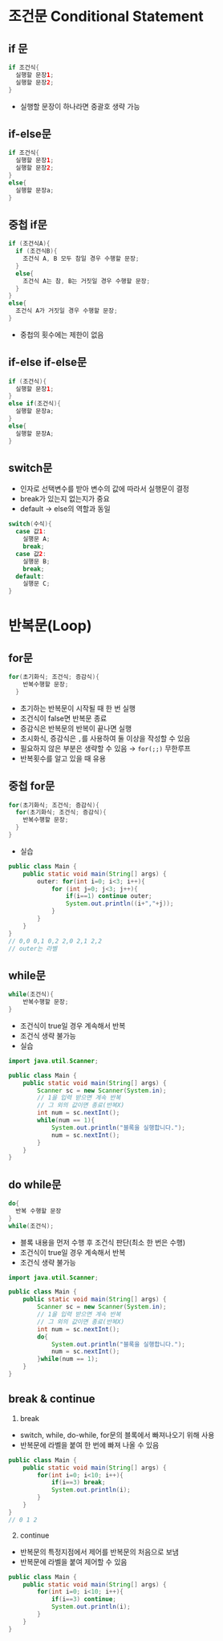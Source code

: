 # 조건문 Conditional Statement
## if 문
```java
if 조건식{
  실행할 문장1;
  실행할 문장2;
}
```
- 실행할 문장이 하나라면 중괄호 생략 가능
## if-else문
```java
if 조건식{
  실행할 문장1;
  실행할 문장2;
}
else{
  실행할 문장a;
}
```
## 중첩 if문
```java
if (조건식A){
  if (조건식B){
    조건식 A, B 모두 참일 경우 수행할 문장;
  }
  else{
    조건식 A는 참, B는 거짓일 경우 수행할 문장;
  }
}
else{
  조건식 A가 거짓일 경우 수행할 문장;
}
```
- 중첩의 횟수에는 제한이 없음

## if-else if-else문
```java
if (조건식){
  실행할 문장1;
}
else if(조건식){
  실행할 문장a;
}
else{
  실행할 문장A;
}
```
## switch문
- 인자로 선택변수를 받아 변수의 값에 따라서 실행문이 결정
- break가 있는지 없는지가 중요
- default &rarr; else의 역할과 동일
```java
switch(수식){
  case 값1:
    실행문 A;
    break;
  case 값2:
    실행문 B;
    break;
  default:
    실행문 C;
}
```

# 반복문(Loop)
## for문
```java
for(초기화식; 조건식; 증감식){
    반복수행할 문장;
  }
```
- 초기하는 반복문이 시작될 때 한 번 실행
- 조건식이 false면 반복문 종료
- 증감식은 반복문의 반복이 끝나면 실행
- 초시화식, 증감식은 `,`를 사용하여 둘 이상을 작성할 수 있음
- 필요하지 않은 부분은 생략할 수 있음 &rarr; `for(;;)` 무한루프
- 반복횟수를 알고 있을 때 유용

## 중첩 for문
```java
for(초기화식; 조건식; 증감식){
  for(초기화식; 조건식; 증감식){
    반복수행할 문장;
  }
}
```
- 실습
```java
public class Main {
    public static void main(String[] args) {
        outer: for(int i=0; i<3; i++){
            for (int j=0; j<3; j++){
                if(i==1) continue outer;
                System.out.println((i+","+j));
            }
        }
    }
}
// 0,0 0,1 0,2 2,0 2,1 2,2
// outer는 라벨
```

## while문
```java
while(조건식){
    반복수행할 문장;
}
```
- 조건식이 true일 경우 계속해서 반복
- 조건식 생략 불가능
- 실습
```java
import java.util.Scanner;

public class Main {
    public static void main(String[] args) {
        Scanner sc = new Scanner(System.in);
        // 1을 입력 받으면 계속 반복
        // 그 외의 값이면 종료(반복X)
        int num = sc.nextInt();
        while(num == 1){
            System.out.println("블록을 실행합니다.");
            num = sc.nextInt();
        }
    }
}
```

## do while문
```java
do{
  반복 수행할 문장
}
while(조건식);
```
- 블록 내용을 먼저 수행 후 조건식 판단(최소 한 번은 수행)
- 조건식이 true일 경우 계속해서 반복
- 조건식 생략 불가능
```java
import java.util.Scanner;

public class Main {
    public static void main(String[] args) {
        Scanner sc = new Scanner(System.in);
        // 1을 입력 받으면 계속 반복
        // 그 외의 값이면 종료(반복X)
        int num = sc.nextInt();
        do{
            System.out.println("블록을 실행합니다.");
            num = sc.nextInt();
        }while(num == 1);
    }
}
```

## break & continue
1. break
  - switch, while, do-while, for문의 블록에서 빠져나오기 위해 사용
  - 반복문에 라벨을 붙여 한 번에 빠져 나올 수 있음
```java
public class Main {
    public static void main(String[] args) {
        for(int i=0; i<10; i++){
            if(i==3) break;
            System.out.println(i);
        }
    }
}
// 0 1 2
```

2. continue
  - 반복문의 특정지점에서 제어를 반복문의 처음으로 보냄
  - 반복문에 라벨을 붙여 제어할 수 있음
```java
public class Main {
    public static void main(String[] args) {
        for(int i=0; i<10; i++){
            if(i==3) continue;
            System.out.println(i);
        }
    }
}
```